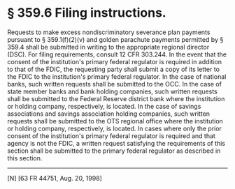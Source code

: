 # § 359.6   Filing instructions.

Requests to make excess nondiscriminatory severance plan payments pursuant to § 359.1(f)(2)(v) and golden parachute payments permitted by § 359.4 shall be submitted in writing to the appropriate regional director (DSC). For filing requirements, consult 12 CFR 303.244. In the event that the consent of the institution's primary federal regulator is required in addition to that of the FDIC, the requesting party shall submit a copy of its letter to the FDIC to the institution's primary federal regulator. In the case of national banks, such written requests shall be submitted to the OCC. In the case of state member banks and bank holding companies, such written requests shall be submitted to the Federal Reserve district bank where the institution or holding company, respectively, is located. In the case of savings associations and savings association holding companies, such written requests shall be submitted to the OTS regional office where the institution or holding company, respectively, is located. In cases where only the prior consent of the institution's primary federal regulator is required and that agency is not the FDIC, a written request satisfying the requirements of this section shall be submitted to the primary federal regulator as described in this section. 



---

[N] [63 FR 44751, Aug. 20, 1998]




